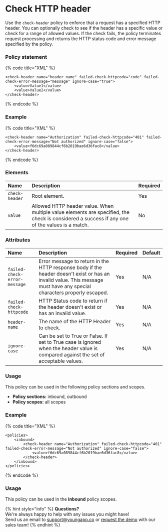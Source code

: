 # Check HTTP header

Use the `check-header` policy to enforce that a request has a specified HTTP header. You can optionally check to see if the header has a specific value or check for a range of allowed values. If the check fails, the policy terminates request processing and returns the HTTP status code and error message specified by the policy.

### **Policy statement**

{% code title="XML" %}
```markup
<check-header name="header name" failed-check-httpcode="code" failed-check-error-message="message" ignore-case="true">
    <value>Value1</value>
    <value>Value2</value>
</check-header>
```
{% endcode %}

### **Example**

{% code title="XML" %}
```markup
<check-header name="Authorization" failed-check-httpcode="401" failed-check-error-message="Not authorized" ignore-case="false">
    <value>f6dc69a089844cf6b2019bae6d36fac8</value>
</check-header>
```
{% endcode %}

### **Elements**

| Name | Description | Required |
| :--- | :--- | :--- |
| `check-header` | Root element. | Yes |
| `value` | Allowed HTTP header value. When multiple value elements are specified, the check is considered a success if any one of the values is a match. | No |

### **Attributes**

| Name | Description | Required | Default |
| :--- | :--- | :--- | :--- |
| `failed-check-error-message` | Error message to return in the HTTP response body if the header doesn't exist or has an invalid value. This message must have any special characters properly escaped. | Yes | N/A |
| `failed-check-httpcode` | HTTP Status code to return if the header doesn't exist or has an invalid value. | Yes | N/A |
| `header-name` | The name of the HTTP Header to check. | Yes | N/A |
| `ignore-case` | Can be set to True or False. If set to True case is ignored when the header value is compared against the set of acceptable values. | Yes | N/A |

### **Usage**

This policy can be used in the following policy sections and scopes.

* **Policy sections:** inbound, outbound
* **Policy scopes:** all scopes

### **Example**

{% code title="XML" %}
```markup
<policies>
    <inbound>
        <check-header name="Authorization" failed-check-httpcode="401" failed-check-error-message="Not authorized" ignore-case="false">
            <value>f6dc69a089844cf6b2019bae6d36fac8</value>
        </check-header>
    </inbound>
</policies>
```
{% endcode %}

### Usage

This policy can be used in the **inbound** policy scopes.

{% hint style="info" %}
**Questions?**   
We're always happy to help with any issues you might have!   
Send us an email to support@youngapp.co or [request the demo](https://youngapp.co/request-demo/) with our sales team!
{% endhint %}

